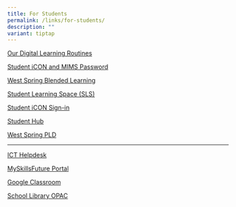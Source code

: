 ```yaml
---
title: For Students
permalink: /links/for-students/
description: ""
variant: tiptap
---
```

<p><a href="/files/2024_WSSS_Digital_Learning_Routines_1.pdf" rel="noopener nofollow" target="_blank">Our Digital Learning Routines</a>
</p>
<p><a href="/students/permalink/mims" rel="noopener noreferrer nofollow" target="_blank">Student iCON and MIMS Password</a>
</p>
<p><a href="https://sites.google.com/moe.edu.sg/wsssbl/home" rel="noopener noreferrer nofollow" target="_blank">West Spring Blended Learning</a>
</p>
<p><a href="https://www.learning.moe.edu.sg/sls/index.html" rel="noopener noreferrer nofollow" target="_blank">Student Learning Space (SLS)</a>
</p>
<p><a href="https://workspace.google.com/dashboard" rel="noopener noreferrer nofollow" target="_blank">Student iCON Sign-in</a>
</p>
<p><a href="https://nurture.edmension.com/" rel="noopener noreferrer nofollow" target="_blank">Student Hub</a>
</p>
<p><a href="https://sites.google.com/moe.edu.sg/wssspdlp/home" rel="noopener noreferrer nofollow" target="_blank">West Spring PLD</a>
</p>
<hr>
<p><a href="https://tinyurl.com/pdlphelp" rel="noopener noreferrer nofollow" target="_blank">ICT Helpdesk</a>
</p>
<p><a href="https://www.myskillsfuture.gov.sg/content/student/en/secondary.html" rel="noopener noreferrer nofollow" target="_blank">MySkillsFuture Portal</a>
</p>
<p><a href="https://classroom.google.com/" rel="noopener noreferrer nofollow" target="_blank">Google Classroom</a>
</p>
<p><a href="https://schoolibrary.moe.edu.sg/westspringsec" rel="noopener noreferrer nofollow" target="_blank">School Library OPAC</a>
</p>